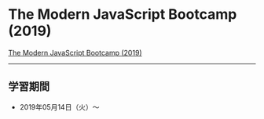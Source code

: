 # The Modern JavaScript Bootcamp (2019)
[The Modern JavaScript Bootcamp (2019)](https://www.udemy.com/course/modern-javascript/)

---

## 学習期間
- 2019年05月14日（火）〜
